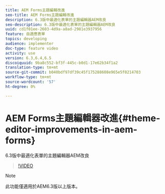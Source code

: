 ```yaml
---
title: AEM Forms主題編輯改進
seo-title: AEM Forms主題編輯改進
description: 6.3版中最適化表單的主題編輯器AEM改良
seo-description: 6.3版中最適化表單的主題編輯器AEM改良
uuid: cd1f01ee-2603-4d9a-a8ad-2981e3937956
feature: 自適應表單
topics: developing
audience: implementer
doc-type: feature video
activity: use
version: 6.3,6.4,6.5
discoiquuid: 9ba8c552-bf3f-445c-b0d1-17e62b34f1a2
translation-type: tm+mt
source-git-commit: b040bdf97df39c45f175288608e965e5f0214703
workflow-type: tm+mt
source-wordcount: '57'
ht-degree: 0%

---
```



# AEM Forms主題編輯器改進{#theme-editor-improvements-in-aem-forms}

6.3版中最適化表單的主題編輯器AEM改良

>[!VIDEO](https://video.tv.adobe.com/v/19497?quality=9&learn=on)

>[!NOTE]
>
>此功能僅適用於AEM6.3版以上版本。

